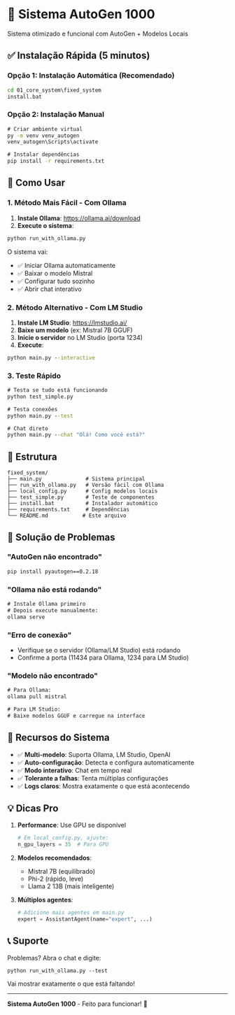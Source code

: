 # 🚀 Sistema AutoGen 1000

Sistema otimizado e funcional com AutoGen + Modelos Locais

## ✅ Instalação Rápida (5 minutos)

### Opção 1: Instalação Automática (Recomendado)
```cmd
cd 01_core_system\fixed_system
install.bat
```

### Opção 2: Instalação Manual
```cmd
# Criar ambiente virtual
py -m venv venv_autogen
venv_autogen\Scripts\activate

# Instalar dependências
pip install -r requirements.txt
```

## 🎯 Como Usar

### 1. Método Mais Fácil - Com Ollama

1. **Instale Ollama**: https://ollama.ai/download
2. **Execute o sistema**:
```cmd
python run_with_ollama.py
```

O sistema vai:
- ✅ Iniciar Ollama automaticamente
- ✅ Baixar o modelo Mistral
- ✅ Configurar tudo sozinho
- ✅ Abrir chat interativo

### 2. Método Alternativo - Com LM Studio

1. **Instale LM Studio**: https://lmstudio.ai/
2. **Baixe um modelo** (ex: Mistral 7B GGUF)
3. **Inicie o servidor** no LM Studio (porta 1234)
4. **Execute**:
```cmd
python main.py --interactive
```

### 3. Teste Rápido
```cmd
# Testa se tudo está funcionando
python test_simple.py

# Testa conexões
python main.py --test

# Chat direto
python main.py --chat "Olá! Como você está?"
```

## 📁 Estrutura

```
fixed_system/
├── main.py              # Sistema principal
├── run_with_ollama.py   # Versão fácil com Ollama
├── local_config.py      # Config modelos locais
├── test_simple.py       # Teste de componentes
├── install.bat          # Instalador automático
├── requirements.txt     # Dependências
└── README.md           # Este arquivo
```

## 🔧 Solução de Problemas

### "AutoGen não encontrado"
```cmd
pip install pyautogen==0.2.18
```

### "Ollama não está rodando"
```cmd
# Instale Ollama primeiro
# Depois execute manualmente:
ollama serve
```

### "Erro de conexão"
- Verifique se o servidor (Ollama/LM Studio) está rodando
- Confirme a porta (11434 para Ollama, 1234 para LM Studio)

### "Modelo não encontrado"
```cmd
# Para Ollama:
ollama pull mistral

# Para LM Studio:
# Baixe modelos GGUF e carregue na interface
```

## 🌟 Recursos do Sistema

- ✅ **Multi-modelo**: Suporta Ollama, LM Studio, OpenAI
- ✅ **Auto-configuração**: Detecta e configura automaticamente
- ✅ **Modo interativo**: Chat em tempo real
- ✅ **Tolerante a falhas**: Tenta múltiplas configurações
- ✅ **Logs claros**: Mostra exatamente o que está acontecendo

## 💡 Dicas Pro

1. **Performance**: Use GPU se disponível
   ```python
   # Em local_config.py, ajuste:
   n_gpu_layers = 35  # Para GPU
   ```

2. **Modelos recomendados**:
   - Mistral 7B (equilibrado)
   - Phi-2 (rápido, leve)
   - Llama 2 13B (mais inteligente)

3. **Múltiplos agentes**:
   ```python
   # Adicione mais agentes em main.py
   expert = AssistantAgent(name="expert", ...)
   ```

## 📞 Suporte

Problemas? Abra o chat e digite:
```
python run_with_ollama.py --test
```

Vai mostrar exatamente o que está faltando!

---

**Sistema AutoGen 1000** - Feito para funcionar! 🚀